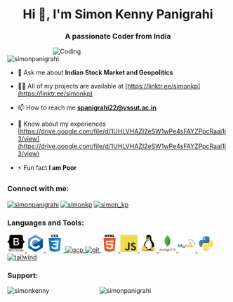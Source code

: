 <h1 align="center">Hi 👋, I'm Simon Kenny Panigrahi</h1>
<h3 align="center">A passionate Coder from India</h3>
<img align="right" alt="Coding" width=400 src="https://cdn.dribbble.com/users/1162077/screenshots/3848914/programmer.gif">
<p align="left"> <img src="https://komarev.com/ghpvc/?username=simonpanigrahi&label=Profile%20views&color=0e75b6&style=flat" alt="simonpanigrahi" /> </p>

- 💬 Ask me about **Indian Stock Market and Geopolitics**

- 👨‍💻 All of my projects are available at [https://linktr.ee/simonkp](https://linktr.ee/simonkp)

- 📫 How to reach me **spanigrahi22@vssut.ac.in**

- 📄 Know about my experiences [https://drive.google.com/file/d/1UHLVHAZI2eSW1wPe4sFAYZPpcRaai1j3/view](https://drive.google.com/file/d/1UHLVHAZI2eSW1wPe4sFAYZPpcRaai1j3/view)

- ⚡ Fun fact **I am Poor**

<h3 align="left">Connect with me:</h3>
<p align="left">
<a href="https://twitter.com/simonpanigrahi" target="blank"><img align="center" src="https://raw.githubusercontent.com/rahuldkjain/github-profile-readme-generator/master/src/images/icons/Social/twitter.svg" alt="simonpanigrahi" height="30" width="40" /></a>
<a href="https://linkedin.com/in/simonkp" target="blank"><img align="center" src="https://raw.githubusercontent.com/rahuldkjain/github-profile-readme-generator/master/src/images/icons/Social/linked-in-alt.svg" alt="simonkp" height="30" width="40" /></a>
<a href="https://instagram.com/simon_kp" target="blank"><img align="center" src="https://raw.githubusercontent.com/rahuldkjain/github-profile-readme-generator/master/src/images/icons/Social/instagram.svg" alt="simon_kp" height="30" width="40" /></a>
</p>

<h3 align="left">Languages and Tools:</h3>
<p align="left"> <a href="https://getbootstrap.com" target="_blank" rel="noreferrer"> <img src="https://raw.githubusercontent.com/devicons/devicon/master/icons/bootstrap/bootstrap-plain-wordmark.svg" alt="bootstrap" width="40" height="40"/> </a> <a href="https://www.cprogramming.com/" target="_blank" rel="noreferrer"> <img src="https://raw.githubusercontent.com/devicons/devicon/master/icons/c/c-original.svg" alt="c" width="40" height="40"/> </a> <a href="https://www.w3schools.com/css/" target="_blank" rel="noreferrer"> <img src="https://raw.githubusercontent.com/devicons/devicon/master/icons/css3/css3-original-wordmark.svg" alt="css3" width="40" height="40"/> </a> <a href="https://cloud.google.com" target="_blank" rel="noreferrer"> <img src="https://www.vectorlogo.zone/logos/google_cloud/google_cloud-icon.svg" alt="gcp" width="40" height="40"/> </a> <a href="https://git-scm.com/" target="_blank" rel="noreferrer"> <img src="https://www.vectorlogo.zone/logos/git-scm/git-scm-icon.svg" alt="git" width="40" height="40"/> </a> <a href="https://www.w3.org/html/" target="_blank" rel="noreferrer"> <img src="https://raw.githubusercontent.com/devicons/devicon/master/icons/html5/html5-original-wordmark.svg" alt="html5" width="40" height="40"/> </a> <a href="https://developer.mozilla.org/en-US/docs/Web/JavaScript" target="_blank" rel="noreferrer"> <img src="https://raw.githubusercontent.com/devicons/devicon/master/icons/javascript/javascript-original.svg" alt="javascript" width="40" height="40"/> </a> <a href="https://www.linux.org/" target="_blank" rel="noreferrer"> <img src="https://raw.githubusercontent.com/devicons/devicon/master/icons/linux/linux-original.svg" alt="linux" width="40" height="40"/> </a> <a href="https://www.mongodb.com/" target="_blank" rel="noreferrer"> <img src="https://raw.githubusercontent.com/devicons/devicon/master/icons/mongodb/mongodb-original-wordmark.svg" alt="mongodb" width="40" height="40"/> </a> <a href="https://www.mysql.com/" target="_blank" rel="noreferrer"> <img src="https://raw.githubusercontent.com/devicons/devicon/master/icons/mysql/mysql-original-wordmark.svg" alt="mysql" width="40" height="40"/> </a> <a href="https://www.python.org" target="_blank" rel="noreferrer"> <img src="https://raw.githubusercontent.com/devicons/devicon/master/icons/python/python-original.svg" alt="python" width="40" height="40"/> </a> <a href="https://tailwindcss.com/" target="_blank" rel="noreferrer"> <img src="https://www.vectorlogo.zone/logos/tailwindcss/tailwindcss-icon.svg" alt="tailwind" width="40" height="40"/> </a> </p>


<h3 align="left">Support:</h3>

<p><a href="https://www.buymeacoffee.com/simonkenny"> <img align="left" src="https://cdn.buymeacoffee.com/buttons/v2/default-yellow.png" height="50" width="210" alt="simonkenny" /></a><img align="left" src="https://github-readme-stats.vercel.app/api/top-langs?username=simonpanigrahi&show_icons=true&locale=en&layout=compact" alt="simonpanigrahi" /></p><br><br>





